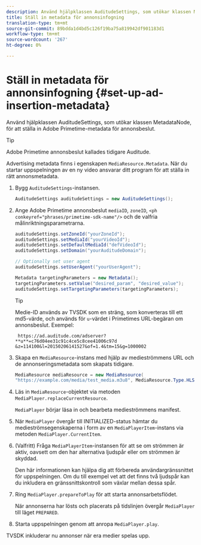 ```yaml
---
description: Använd hjälpklassen AuditudeSettings, som utökar klassen MetadataNode, för att ställa in Adobe Primetime-metadata för annonsbeslut.
title: Ställ in metadata för annonsinfogning
translation-type: tm+mt
source-git-commit: 89bdda1d4bd5c126f19ba75a819942df901183d1
workflow-type: tm+mt
source-wordcount: '267'
ht-degree: 0%

---
```



# Ställ in metadata för annonsinfogning {#set-up-ad-insertion-metadata}

Använd hjälpklassen AuditudeSettings, som utökar klassen MetadataNode, för att ställa in Adobe Primetime-metadata för annonsbeslut.

>[!TIP]
>
>Adobe Primetime annonsbeslut kallades tidigare Auditude.

Advertising metadata finns i egenskapen `MediaResource.Metadata`. När du startar uppspelningen av en ny video ansvarar ditt program för att ställa in rätt annonsmetadata.

1. Bygg `AuditudeSettings`-instansen.

   ```java
   AuditudeSettings auditudeSettings = new AuditudeSettings();
   ```

1. Ange Adobe Primetime annonsbeslut `mediaID`, `zoneID`, `<ph conkeyref="phrases/primetime-sdk-name"/>` och de valfria målinriktningsparametrarna.

   ```java
   auditudeSettings.setZoneId("yourZoneId"); 
   auditudeSettings.setMediaId("yourVideoId"); 
   auditudeSettings.setDefaultMediaId("defVideoId"); 
   auditudeSettings.setDomain("yourAuditudeDomain"); 
   
   // Optionally set user agent  
   auditudeSettings.setUserAgent("yourUserAgent"); 
   
   Metadata targetingParameters = new Metadata(); 
   targetingParameters.setValue("desired_param", "desired_value"); 
   auditudeSettings.setTargetingParameters(targetingParameters);
   ```

   >[!TIP]
   >
   >Medie-ID används av TVSDK som en sträng, som konverteras till ett md5-värde, och används för `u`-värdet i Primetimes URL-begäran om annonsbeslut. Exempel:
   >
   >
   >` https://ad.auditude.com/adserver? **u**=c76d04ee31c91c4ce5c8cee41006c97d &z=114100&l=20150206141527&of=1.4&tm=15&g=1000002`

1. Skapa en `MediaResource`-instans med hjälp av medieströmmens URL och de annonseringsmetadata som skapats tidigare.

   ```java
   MediaResource mediaResource = new MediaResource( 
   "https://example.com/media/test_media.m3u8", MediaResource.Type.HLS, Metadata);
   ```

1. Läs in `MediaResource`-objektet via metoden `MediaPlayer.replaceCurrentResource`.

   `MediaPlayer` börjar läsa in och bearbeta medieströmmens manifest.

1. När `MediaPlayer` övergår till INITIALIZED-status hämtar du medieströmsegenskaperna i form av en `MediaPlayerItem`-instans via metoden `MediaPlayer.CurrentItem`.
1. (Valfritt) Fråga `MediaPlayerItem`-instansen för att se om strömmen är aktiv, oavsett om den har alternativa ljudspår eller om strömmen är skyddad.

   Den här informationen kan hjälpa dig att förbereda användargränssnittet för uppspelningen. Om du till exempel vet att det finns två ljudspår kan du inkludera en gränssnittskontroll som växlar mellan dessa spår.

1. Ring `MediaPlayer.prepareToPlay` för att starta annonsarbetsflödet.

   När annonserna har lösts och placerats på tidslinjen övergår `MediaPlayer` till läget `PREPARED`.
1. Starta uppspelningen genom att anropa `MediaPlayer.play`.

TVSDK inkluderar nu annonser när era medier spelas upp.